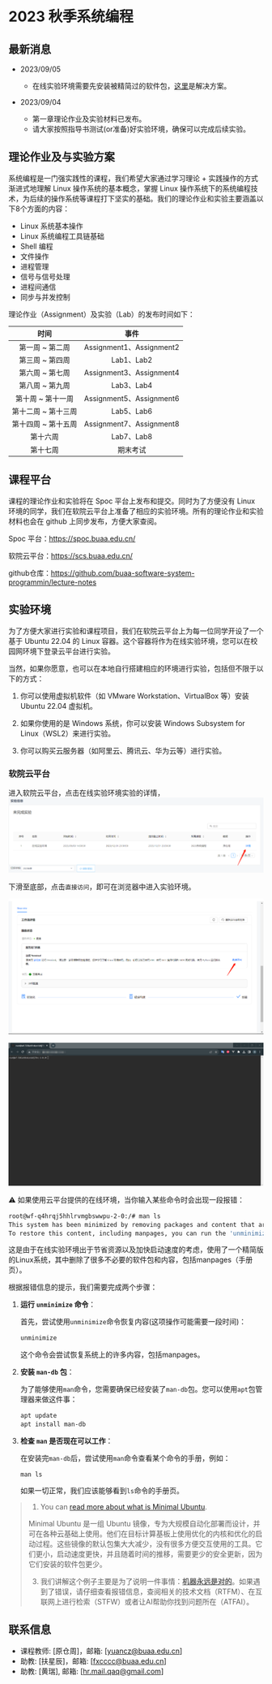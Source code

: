 # 2023 秋季系统编程

## 最新消息

- 2023/09/05
    - 在线实验环境需要先安装被精简过的软件包，[这里](https://github.com/buaa-software-system-programmin/lecture-notes/#%E8%BD%AF%E9%99%A2%E4%BA%91%E5%B9%B3%E5%8F%B0)是解决方案。

- 2023/09/04 
    - 第一章理论作业及实验材料已发布。
    - 请大家按照指导书测试(or准备)好实验环境，确保可以完成后续实验。

## 理论作业及与实验方案

系统编程是一门强实践性的课程，我们希望大家通过学习理论 + 实践操作的方式渐进式地理解 Linux 操作系统的基本概念，掌握 Linux 操作系统下的系统编程技术，为后续的操作系统等课程打下坚实的基础。我们的理论作业和实验主要涵盖以下8个方面的内容：

- Linux 系统基本操作
- Linux 系统编程工具链基础
- Shell 编程
- 文件操作
- 进程管理
- 信号与信号处理
- 进程间通信
- 同步与并发控制

理论作业（Assignment）及实验（Lab）的发布时间如下：

|        时间         |           事件           |
| :-----------------: | :----------------------: |
|   第一周 ~ 第二周   | Assignment1、Assignment2 |
|   第三周 ~ 第四周   |        Lab1、Lab2        |
|   第六周 ~ 第七周   | Assignment3、Assignment4 |
|   第八周 ~ 第九周   |        Lab3、Lab4        |
|  第十周 ~ 第十一周  | Assignment5、Assignment6 |
| 第十二周 ~ 第十三周 |        Lab5、Lab6        |
| 第十四周 ~ 第十五周 | Assignment7、Assignment8 |
|      第十六周       |        Lab7、Lab8        |
|      第十七周       |         期末考试           |

## 课程平台

课程的理论作业和实验将在 Spoc 平台上发布和提交。同时为了方便没有 Linux 环境的同学，我们在软院云平台上准备了相应的实验环境。所有的理论作业和实验材料也会在 github 上同步发布，方便大家查阅。

Spoc 平台：https://spoc.buaa.edu.cn/

软院云平台：https://scs.buaa.edu.cn/

github仓库：https://github.com/buaa-software-system-programmin/lecture-notes


## 实验环境

为了方便大家进行实验和课程项目，我们在软院云平台上为每一位同学开设了一个基于 Ubuntu 22.04 的 Linux 容器。这个容器将作为在线实验环境，您可以在校园网环境下登录云平台进行实验。

当然，如果你愿意，也可以在本地自行搭建相应的环境进行实验，包括但不限于以下的方式：

1. 你可以使用虚拟机软件（如 VMware Workstation、VirtualBox 等）安装 Ubuntu 22.04 虚拟机。

2. 如果你使用的是 Windows 系统，你可以安装 Windows Subsystem for Linux（WSL2）来进行实验。

3. 你可以购买云服务器（如阿里云、腾讯云、华为云等）进行实验。

### 软院云平台

进入软院云平台，点击在线实验环境实验的详情，
![Alt text](img/scs1.png)

下滑至底部，点击`直接访问`，即可在浏览器中进入实验环境。

![Alt text](img/scs2.png)

![Alt text](img/scs3.png)

:warning:  如果使用云平台提供的在线环境，当你输入某些命令时会出现一段报错：

```bash
root@wf-q4hrqj5hhlrvmgbswwpu-2-0:/# man ls
This system has been minimized by removing packages and content that are not required on a system that users do not log into.
To restore this content, including manpages, you can run the 'unminimize' command. You will still need to ensure the 'man-db' package is installed.
```

这是由于在线实验环境出于节省资源以及加快启动速度的考虑，使用了一个精简版的Linux系统，其中删除了很多不必要的软件包和内容，包括manpages（手册页）。

根据报错信息的提示，我们需要完成两个步骤：

1. **运行 `unminimize` 命令**：

   首先，尝试使用`unminimize`命令恢复内容(这项操作可能需要一段时间)：
   ```bash
   unminimize
   ```

   这个命令会尝试恢复系统上的许多内容，包括manpages。

2. **安装 `man-db` 包**：

   为了能够使用`man`命令，您需要确保已经安装了`man-db`包。您可以使用`apt`包管理器来做这件事：
   ```bash
   apt update
   apt install man-db
   ```

3. **检查 `man` 是否现在可以工作**：

   在安装完`man-db`后，尝试使用`man`命令查看某个命令的手册，例如：
   ```
   man ls
   ```

   如果一切正常，我们应该能够看到`ls`命令的手册页。

> 1. You can [read more about what is Minimal Ubuntu](https://wiki.ubuntu.com/Minimal).
> 
> 	Minimal Ubuntu 是一组 Ubuntu 镜像，专为大规模自动化部署而设计，并可在各种云基础上使用。他们在目标计算基板上使用优化的内核和优化的启动过程。这些镜像的默认包集大大减少，没有很多方便交互使用的工具。它们更小，启动速度更快，并且随着时间的推移，需要更少的安全更新，因为它们安装的软件包更少。
> 
> 3. 我们讲解这个例子主要是为了说明一件事情：**<u>机器永远是对的</u>**。如果遇到了错误，请仔细查看报错信息，查阅相关的技术文档（RTFM）、在互联网上进行检索（STFW）或者让AI帮助你找到问题所在（ATFAI）。


## 联系信息

- 课程教师: [原仓周]，邮箱: [yuancz@buaa.edu.cn]
- 助教: [扶星辰]，邮箱: [fxcccc@buaa.edu.cn]
- 助教: [黄瑞], 邮箱: [hr.mail.qaq@gmail.com]
